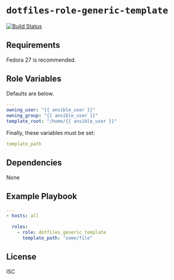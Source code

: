 # `dotfiles-role-generic-template`

[![Build Status](https://travis-ci.org/thecjharries/dotfiles-role-generic-template.svg?branch=master)](https://travis-ci.org/thecjharries/dotfiles-role-generic-template)

## Requirements

Fedora 27 is recommended.

## Role Variables

Defaults are below.

```yml
---
owning_user: "{{ ansible_user }}"
owning_group: "{{ ansible_user }}"
template_root: "/home/{{ ansible_user }}"
```

Finally, these variables must be set:

```yml
template_path
```

## Dependencies

None

## Example Playbook

```yml
---
- hosts: all

  roles:
    - role: dotfiles_generic_template
      template_path: "some/file"
```

## License

ISC
